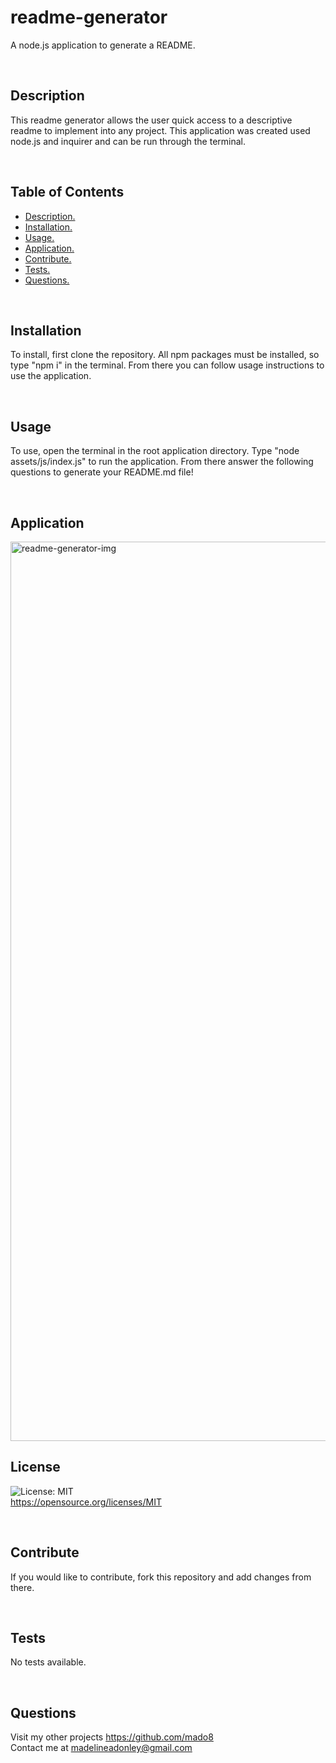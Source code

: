 
# readme-generator
A node.js application to generate a README.
    
</br>

## Description
This readme generator allows the user quick access to a descriptive readme to implement into any project. This application was created used node.js and inquirer and can be run through the terminal.
   
</br>

## Table of Contents
- [ Description. ](#Description)</br>
- [ Installation. ](#Installation)</br>
- [ Usage. ](#Usage)</br>
- [ Application. ](#application)</br>
- [ Contribute. ](#Contribute)</br>
- [ Tests. ](#Tests)</br>
- [ Questions. ](#Questions)</br>
    
</br>

## Installation
To install, first clone the repository. All npm packages must be installed, so type "npm i" in the terminal. From there you can follow usage instructions to use the application.
   
</br> 

## Usage
To use, open the terminal in the root application directory. Type "node assets/js/index.js" to run the application. From there answer the following questions to generate your README.md file!

</br> 

## Application

<img width="1439" alt="readme-generator-img" src="https://user-images.githubusercontent.com/88465484/152919510-a0223d6a-ab5f-4f13-8019-787f32191dbe.png">

</br> 

## License
![License: MIT](https://img.shields.io/badge/License-MIT-yellow.svg) </br> https://opensource.org/licenses/MIT

</br>
    
## Contribute
If you would like to contribute, fork this repository and add changes from there.
 
</br>

## Tests
No tests available.

</br>

## Questions
Visit my other projects https://github.com/mado8 </br>
Contact me at madelineadonley@gmail.com
  